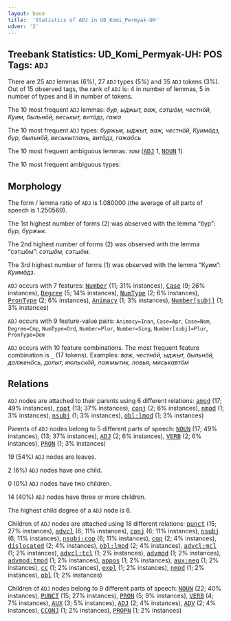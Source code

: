 ```yaml
---
layout: base
title:  'Statistics of ADJ in UD_Komi_Permyak-UH'
udver: '2'
---
```


## Treebank Statistics: UD_Komi_Permyak-UH: POS Tags: `ADJ`

There are 25 `ADJ` lemmas (6%), 27 `ADJ` types (5%) and 35 `ADJ` tokens (3%).
Out of 15 observed tags, the rank of `ADJ` is: 4 in number of lemmas, 5 in number of types and 8 in number of tokens.

The 10 most frequent `ADJ` lemmas: <em>бур, ыджыт, важ, сэтшӧм, честнӧй, Куим, быльнӧй, веськыт, витӧдз, гажа</em>

The 10 most frequent `ADJ` types:  <em>буржык, ыджыт, важ, честнӧй, Куимӧдз, бур, быльнӧй, веськытлань, витӧдз, гажаӧсь</em>

The 10 most frequent ambiguous lemmas: <em>том</em> (<tt><a href="koi_uh-pos-ADJ.html">ADJ</a></tt> 1, <tt><a href="koi_uh-pos-NOUN.html">NOUN</a></tt> 1)

The 10 most frequent ambiguous types:  



## Morphology

The form / lemma ratio of `ADJ` is 1.080000 (the average of all parts of speech is 1.250569).

The 1st highest number of forms (2) was observed with the lemma “бур”: <em>бур, буржык</em>.

The 2nd highest number of forms (2) was observed with the lemma “сэтшӧм”: <em>сэтшöм, сэтшӧм</em>.

The 3rd highest number of forms (1) was observed with the lemma “Куим”: <em>Куимӧдз</em>.

`ADJ` occurs with 7 features: <tt><a href="koi_uh-feat-Number.html">Number</a></tt> (11; 31% instances), <tt><a href="koi_uh-feat-Case.html">Case</a></tt> (9; 26% instances), <tt><a href="koi_uh-feat-Degree.html">Degree</a></tt> (5; 14% instances), <tt><a href="koi_uh-feat-NumType.html">NumType</a></tt> (2; 6% instances), <tt><a href="koi_uh-feat-PronType.html">PronType</a></tt> (2; 6% instances), <tt><a href="koi_uh-feat-Animacy.html">Animacy</a></tt> (1; 3% instances), <tt><a href="koi_uh-feat-Number-subj.html">Number[subj]</a></tt> (1; 3% instances)

`ADJ` occurs with 9 feature-value pairs: `Animacy=Inan`, `Case=Apr`, `Case=Nom`, `Degree=Cmp`, `NumType=Ord`, `Number=Plur`, `Number=Sing`, `Number[subj]=Plur`, `PronType=Dem`

`ADJ` occurs with 10 feature combinations.
The most frequent feature combination is `_` (17 tokens).
Examples: <em>важ, честнӧй, ыджыт, быльнӧй, долженöсь, долыт, июльскӧй, лажмытик, ловья, миськавтöм</em>


## Relations

`ADJ` nodes are attached to their parents using 6 different relations: <tt><a href="koi_uh-dep-amod.html">amod</a></tt> (17; 49% instances), <tt><a href="koi_uh-dep-root.html">root</a></tt> (13; 37% instances), <tt><a href="koi_uh-dep-conj.html">conj</a></tt> (2; 6% instances), <tt><a href="koi_uh-dep-nmod.html">nmod</a></tt> (1; 3% instances), <tt><a href="koi_uh-dep-nsubj.html">nsubj</a></tt> (1; 3% instances), <tt><a href="koi_uh-dep-obl-lmod.html">obl:lmod</a></tt> (1; 3% instances)

Parents of `ADJ` nodes belong to 5 different parts of speech: <tt><a href="koi_uh-pos-NOUN.html">NOUN</a></tt> (17; 49% instances),  (13; 37% instances), <tt><a href="koi_uh-pos-ADJ.html">ADJ</a></tt> (2; 6% instances), <tt><a href="koi_uh-pos-VERB.html">VERB</a></tt> (2; 6% instances), <tt><a href="koi_uh-pos-PRON.html">PRON</a></tt> (1; 3% instances)

19 (54%) `ADJ` nodes are leaves.

2 (6%) `ADJ` nodes have one child.

0 (0%) `ADJ` nodes have two children.

14 (40%) `ADJ` nodes have three or more children.

The highest child degree of a `ADJ` node is 6.

Children of `ADJ` nodes are attached using 18 different relations: <tt><a href="koi_uh-dep-punct.html">punct</a></tt> (15; 27% instances), <tt><a href="koi_uh-dep-advcl.html">advcl</a></tt> (6; 11% instances), <tt><a href="koi_uh-dep-conj.html">conj</a></tt> (6; 11% instances), <tt><a href="koi_uh-dep-nsubj.html">nsubj</a></tt> (6; 11% instances), <tt><a href="koi_uh-dep-nsubj-cop.html">nsubj:cop</a></tt> (6; 11% instances), <tt><a href="koi_uh-dep-cop.html">cop</a></tt> (2; 4% instances), <tt><a href="koi_uh-dep-dislocated.html">dislocated</a></tt> (2; 4% instances), <tt><a href="koi_uh-dep-obl-lmod.html">obl:lmod</a></tt> (2; 4% instances), <tt><a href="koi_uh-dep-advcl-mcl.html">advcl:mcl</a></tt> (1; 2% instances), <tt><a href="koi_uh-dep-advcl-tcl.html">advcl:tcl</a></tt> (1; 2% instances), <tt><a href="koi_uh-dep-advmod.html">advmod</a></tt> (1; 2% instances), <tt><a href="koi_uh-dep-advmod-tmod.html">advmod:tmod</a></tt> (1; 2% instances), <tt><a href="koi_uh-dep-appos.html">appos</a></tt> (1; 2% instances), <tt><a href="koi_uh-dep-aux-neg.html">aux:neg</a></tt> (1; 2% instances), <tt><a href="koi_uh-dep-cc.html">cc</a></tt> (1; 2% instances), <tt><a href="koi_uh-dep-expl.html">expl</a></tt> (1; 2% instances), <tt><a href="koi_uh-dep-nmod.html">nmod</a></tt> (1; 2% instances), <tt><a href="koi_uh-dep-obl.html">obl</a></tt> (1; 2% instances)

Children of `ADJ` nodes belong to 9 different parts of speech: <tt><a href="koi_uh-pos-NOUN.html">NOUN</a></tt> (22; 40% instances), <tt><a href="koi_uh-pos-PUNCT.html">PUNCT</a></tt> (15; 27% instances), <tt><a href="koi_uh-pos-PRON.html">PRON</a></tt> (5; 9% instances), <tt><a href="koi_uh-pos-VERB.html">VERB</a></tt> (4; 7% instances), <tt><a href="koi_uh-pos-AUX.html">AUX</a></tt> (3; 5% instances), <tt><a href="koi_uh-pos-ADJ.html">ADJ</a></tt> (2; 4% instances), <tt><a href="koi_uh-pos-ADV.html">ADV</a></tt> (2; 4% instances), <tt><a href="koi_uh-pos-CCONJ.html">CCONJ</a></tt> (1; 2% instances), <tt><a href="koi_uh-pos-PROPN.html">PROPN</a></tt> (1; 2% instances)

